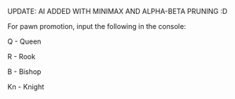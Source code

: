 UPDATE: AI ADDED WITH MINIMAX AND ALPHA-BETA PRUNING :D

For pawn promotion, input the following in the console:

Q - Queen

R - Rook

B - Bishop

Kn - Knight

